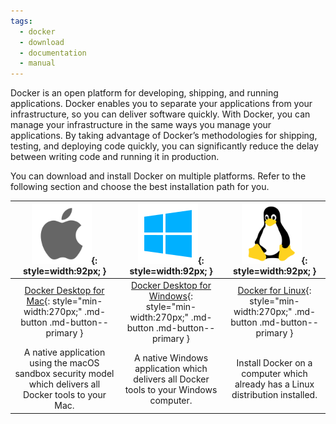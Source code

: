 ```yaml
---
tags:
  - docker
  - download
  - documentation
  - manual
---
```


<style>
.md-typeset table:not([class]) {
  border: none;
  table-layout: fixed;
  max-width: 100%;
}
.md-typeset table:not([class]) td {
  border-top: none;
  width: 33%;
}
</style>

Docker is an open platform for developing, shipping, and running applications.
Docker enables you to separate your applications from your infrastructure, so you
can deliver software quickly. With Docker, you can manage your infrastructure in
the same ways you manage your applications. By taking advantage of Docker’s
methodologies for shipping, testing, and deploying code quickly, you can
significantly reduce the delay between writing code and running it in production.

You can download and install Docker on multiple platforms. Refer to the following
section and choose the best installation path for you.

| ![](../assets/images/misc/apple.png){: style=width:92px; } | ![](../assets/images/misc/windows.png){: style=width:92px; } | ![](../assets/images/misc/linux.png){: style=width:92px; } |
| :----------------------------------: | :----------------------------------: | :----------------------------------: |
| [Docker Desktop for Mac](../../docker-for-mac/install.md){: style="min-width:270px;" .md-button .md-button--primary } | [Docker Desktop for Windows](../../docker-for-windows/install.md){: style="min-width:270px;" .md-button .md-button--primary } | [Docker for Linux](../../engine/install.md){: style="min-width:270px;" .md-button .md-button--primary } |
| A native application using the macOS sandbox security model which delivers all Docker tools to your Mac. | A native Windows application which delivers all Docker tools to your Windows computer. | Install Docker on a computer which already has a Linux distribution installed. |
